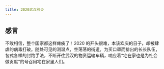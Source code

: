 ```yaml
---
title: 2020武汉肺炎
---
```


## 感言

不敢相信，整个国家都这样瘫痪了！2020 的开头很难，本该欢庆的日子，却被肆虐的病毒打破。随处可见的测温点，空荡荡的街道，为买口罩而排出的长长队伍，各式各样的封路手法，不断开往武汉的物资运输车辆，响应着“宅在家也是为社会做贡献”的号召用宅在家里人们。